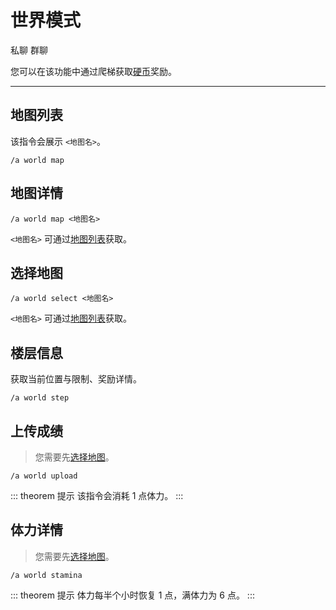 # 世界模式
<span class="span-friend">私聊</span>
<span class="span-group">群聊</span>

您可以在该功能中通过爬梯获取[硬币](/coin/)奖励。

---

## 地图列表
该指令会展示 `<地图名>`。
```
/a world map
```

## 地图详情
```
/a world map <地图名>
```
`<地图名>` 可通过[地图列表](#地图列表)获取。

## 选择地图
```
/a world select <地图名>
```
`<地图名>` 可通过[地图列表](#地图列表)获取。

## 楼层信息
获取当前位置与限制、奖励详情。
```
/a world step
```

## 上传成绩
> 您需要先[选择地图](#选择地图)。
```
/a world upload
```

::: theorem 提示
该指令会消耗 1 点体力。
:::

## 体力详情
> 您需要先[选择地图](#选择地图)。
```
/a world stamina
```

::: theorem 提示
体力每半个小时恢复 1 点，满体力为 6 点。
:::